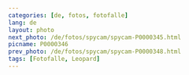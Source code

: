 ```yaml
---
categories: [de, fotos, fotofalle]
lang: de
layout: photo
next_photo: /de/fotos/spycam/spycam-P0000345.html
picname: P0000346
prev_photo: /de/fotos/spycam/spycam-P0000348.html
tags: [Fotofalle, Leopard]
---
```

